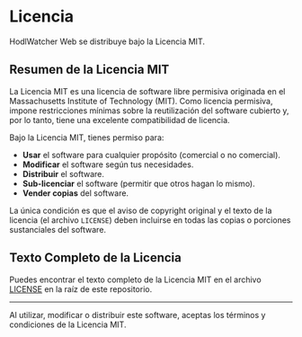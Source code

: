 # Licencia

HodlWatcher Web se distribuye bajo la Licencia MIT.

## Resumen de la Licencia MIT

La Licencia MIT es una licencia de software libre permisiva originada en el Massachusetts Institute of Technology (MIT). Como licencia permisiva, impone restricciones mínimas sobre la reutilización del software cubierto y, por lo tanto, tiene una excelente compatibilidad de licencia.

Bajo la Licencia MIT, tienes permiso para:

*   **Usar** el software para cualquier propósito (comercial o no comercial).
*   **Modificar** el software según tus necesidades.
*   **Distribuir** el software.
*   **Sub-licenciar** el software (permitir que otros hagan lo mismo).
*   **Vender copias** del software.

La única condición es que el aviso de copyright original y el texto de la licencia (el archivo `LICENSE`) deben incluirse en todas las copias o porciones sustanciales del software.

## Texto Completo de la Licencia

Puedes encontrar el texto completo de la Licencia MIT en el archivo [LICENSE](LICENSE) en la raíz de este repositorio.

---

Al utilizar, modificar o distribuir este software, aceptas los términos y condiciones de la Licencia MIT.
